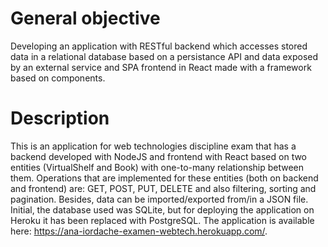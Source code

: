 # General objective
Developing an application with RESTful backend which accesses stored data in a relational database based on a persistance API and data exposed by an external service and SPA frontend in React made with a framework based on components.
# Description
This is an application for web technologies discipline exam that has a backend developed with NodeJS and frontend with React based on two entities (VirtualShelf and Book) with one-to-many relationship between them.
Operations that are implemented for these entities (both on backend and frontend) are: GET, POST, PUT, DELETE and also filtering, sorting and pagination.
Besides, data can be imported/exported from/in a JSON file.
Initial, the database used was SQLite, but for deploying the application on Heroku it has been replaced with PostgreSQL.
The application is available here: https://ana-iordache-examen-webtech.herokuapp.com/.
